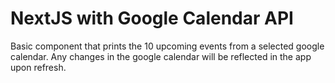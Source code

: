 # NextJS with Google Calendar API

Basic component that prints the 10 upcoming events from a selected google calendar. Any changes in the google calendar will be reflected in the app upon refresh.

